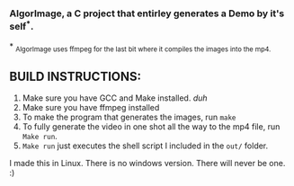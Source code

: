 ### AlgorImage, a C project that entirley generates a Demo by it's self<sup>\*</sup>.

\* <sub>AlgorImage uses ffmpeg for the last bit where it compiles the images into the mp4.</sub>

## BUILD INSTRUCTIONS:
1. Make sure you have GCC and Make installed. *duh*
2. Make sure you have ffmpeg installed
3. To make the program that generates the images, run `make`
4. To fully generate the video in one shot all the way to the mp4 file, run `Make run`.
5. `Make run` just executes the shell script I included in the `out/` folder.

I made this in Linux. There is no windows version. There will never be one. :)
